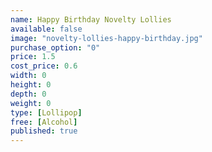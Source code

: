 ```yaml
---
name: Happy Birthday Novelty Lollies
available: false
image: "novelty-lollies-happy-birthday.jpg"
purchase_option: "0"
price: 1.5
cost_price: 0.6
width: 0
height: 0
depth: 0
weight: 0
type: [Lollipop]
free: [Alcohol]
published: true
---
```

